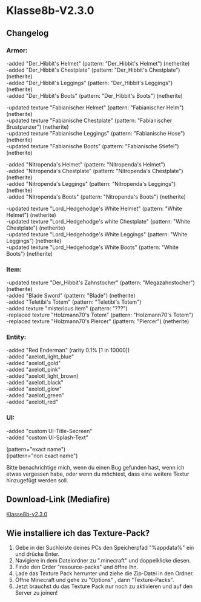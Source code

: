 # Klasse8b-V2.3.0            
                    
## Changelog               
                    
### Armor:                  
                     
-added "Der_Hibbit's Helmet" (pattern: "Der_Hibbit's Helmet") (netherite)                        
-added "Der_Hibbit's Chestplate" (pattern: "Der_Hibbit's Chestplate") (netherite)             
-added "Der_Hibbit's Leggings" (pattern: "Der_Hibbit's Leggings") (netherite)        
-added "Der_Hibbit's Boots" (pattern: "Der_Hibbit's Boots") (netherite)        
                    
-updated texture "Fabianischer Helmet" (pattern: "Fabianischer Helm") (netherite)             
-updated texture "Fabianische Chestplate" (pattern: "Fabianischer Brustpanzer") (netherite)        
-updated texture "Fabianische Leggings" (pattern: "Fabianische Hose") (netherite)              
-updated texture "Fabianische Boots" (pattern: "Fabianische Stiefel") (netherite)            
                    
-added "Nitropenda's Helmet" (pattern: "Nitropenda's Helmet")               
-added "Nitropenda's Chestplate" (pattern: "Nitropenda's Chestplate") (netherite)            
-added "Nitropenda's Leggings" (pattern: "Nitropenda's Leggings") (netherite)                
-added "Nitropenda's Boots" (pattern: "Nitropenda's Boots") (netherite)                  
                   
-updated texture "Lord_Hedgehodge's White Helmet" (pattern: "White Helmet") (netherite)                 
-updated texture "Lord_Hedgehodge's white Chestplate" (pattern: "White Chestplate") (netherite)                     
-updated texture "Lord_Hedgehodge's White Leggings" (pattern: "White Leggings") (netherite)                     
-updated texture "Lord_Hedgehodge's White Boots" (pattern: "White Boots") (netherite)                     
                     
### Item:                     
                     
-updated texture "Der_Hibbit's Zahnstocher" (pattern: "Megazahnstocher") (netherite)                     
-added "Blade Sword" (pattern: "Blade") (netherite)                     
-added "Teletibi's Totem" (pattern: "Teletibi's Totem")                     
-added texture "misterious item" (pattern: "???")                     
-replaced texture "Holzmann70's Totem" (pattern: "Holzmann70's Totem")                     
-replaced texture "Holzmann70's Piercer" (ipattern: "Piercer") (netherite)                     
                     
### Entity:                     
                     
-added "Red Enderman" (rarity 0.1% [1 in 10000])                     
-added "axelotl_light_blue"                     
-added "axelotl_gold"                     
-added "axelotl_pink"                     
-added "axelotl_light_brown)                     
-added "axelotl_black"                     
-added "axelotl_glow"                     
-added "axelotl_green"                     
-added "axelotl_red"                     
                     
### UI:                     
                     
-added "custom UI-Title-Secreen"                     
-added "custom UI-Splash-Text"                     
                     
                     
(pattern="exact name")                     
(ipattern="non exact name")                     
                     
Bitte benachrichtige mich, wenn du einen Bug gefunden hast, wenn ich etwas vergessen habe, oder wenn du möchtest, dass eine weitere Textur hinzugefügt werden soll.                     
                     
## Download-Link (Mediafire)                     
                     
[Klasse8b-v2.3.0](https://www.mediafire.com/file/7lvlwte03u33cir/klasse8b_v2.3.0.zip/file)                           
                              
## Wie installiere ich das Texture-Pack?                     
                     
1. Gebe in der Suchleiste deines PCs den Speicherpfad "%appdata%" ein und drücke Enter.                     
2. Navigiere in dem Dateiordner zu ".minecraft" und doppelklicke diesen.                         
3. Finde den Order "resource-packs" und öffne ihn.                       
4. Lade das Texture Pack herrunter und ziehe die Zip-Datei in den Ordner.                                
5. Öffne Minecraft und gehe zu "Options" , dann "Texture-Packs".                     
6. Jetzt brauchst du das Texture Pack nur noch zu aktivieren und auf den Server zu joinen!         
